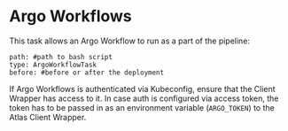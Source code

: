 # Argo Workflows

This task allows an Argo Workflow to run as a part of the pipeline:

    path: #path to bash script
    type: ArgoWorkflowTask
    before: #before or after the deployment

If Argo Workflows is authenticated via Kubeconfig, ensure that the Client Wrapper has access to it. In case auth is configured via access token, the token has to be passed in as an environment variable (`ARGO_TOKEN`) to the Atlas Client Wrapper.
